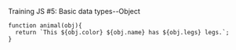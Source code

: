 Training JS #5: Basic data types--Object

    function animal(obj){
      return `This ${obj.color} ${obj.name} has ${obj.legs} legs.`;
    }
